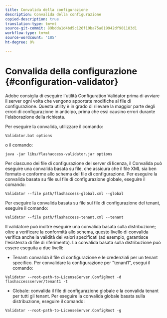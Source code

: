 ```yaml
---
title: Convalida della configurazione
description: Convalida della configurazione
copied-description: true
translation-type: tm+mt
source-git-commit: 89bdda1d4bd5c126f19ba75a819942df901183d1
workflow-type: tm+mt
source-wordcount: '185'
ht-degree: 0%

---
```



# Convalida della configurazione {#configuration-validator}

Adobe consiglia di eseguire l&#39;utilità Configuration Validator prima di avviare il server ogni volta che vengono apportate modifiche al file di configurazione. Questa utility è in grado di rilevare la maggior parte degli errori di configurazione in anticipo, prima che essi causino errori durante l&#39;elaborazione della richiesta.

Per eseguire la convalida, utilizzare il comando:

```
Validator.bat options  
```

o il comando:

```
java -jar libs/flashaccess-validator.jar options 
```

Per ciascuno dei file di configurazione del server di licenza, il Convalida può eseguire una convalida basata su file, che assicura che il file XML sia ben formato e conforme allo schema del file di configurazione. Per eseguire la convalida basata su file sul file di configurazione globale, eseguire il comando:

```
Validator --file path/flashaccess-global.xml --global
```

Per eseguire la convalida basata su file sul file di configurazione del tenant, eseguire il comando:

```
Validator --file path/flashaccess-tenant.xml --tenant
```

Il validatore può inoltre eseguire una convalida basata sulla distribuzione; oltre a verificare la conformità allo schema, questo livello di convalida verifica anche la validità dei valori specificati (ad esempio, garantisce l&#39;esistenza di file di riferimento). La convalida basata sulla distribuzione può essere eseguita a due livelli:

* Tenant: convalida il file di configurazione e le credenziali per un tenant specifico. Per convalidare la configurazione per &quot;tenant1&quot;, esegui il comando:

```
Validator --root-path-to-LicenseServer.ConfigRoot -d flashaccessserver/tenant1 -t 
```

* Globale: convalida il file di configurazione globale e la convalida tenant per tutti gli tenant. Per eseguire la convalida globale basata sulla distribuzione, eseguire il comando:

```
Validator --root-path-to-LicenseServer.ConfigRoot -g 
```

